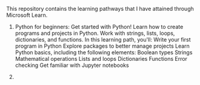 This repository contains the learning pathways that I have attained through Microsoft Learn.

1. Python for beginners: Get started with Python! Learn how to create programs and projects in Python. Work with strings, lists, loops, dictionaries, and functions. In this learning path, you'll:
Write your first program in Python
Explore packages to better manage projects
Learn Python basics, including the following elements:
Boolean types
Strings
Mathematical operations
Lists and loops
Dictionaries
Functions
Error checking
Get familiar with Jupyter notebooks

2. 
